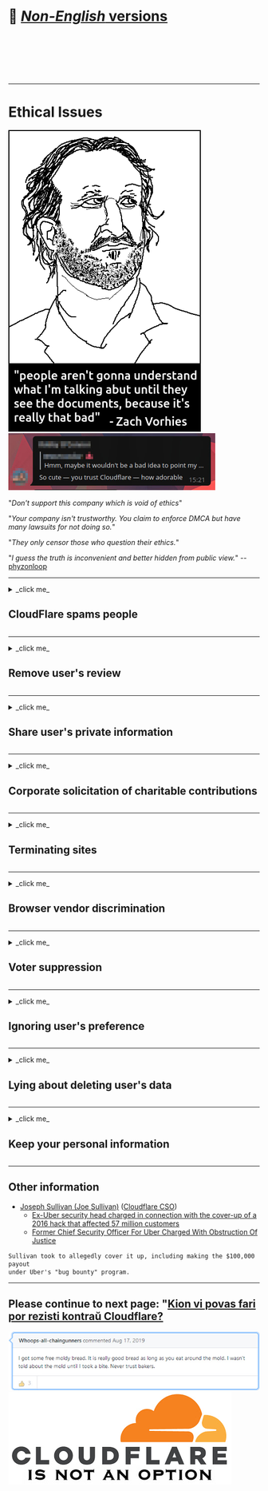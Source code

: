 # 👋 [_Non-English_ versions](../README.md)
<br><br><br><br><br>


---


# Ethical Issues

![](../image/itsreallythatbad.jpg)
![](../image/telegram/c81238387627b4bfd3dcd60f56d41626.jpg)

"_Don't support this company which is void of ethics_"

"_Your company isn't trustworthy. You claim to enforce DMCA but have many lawsuits for not doing so._"

"_They only censor those who question their ethics._"

"_I guess the truth is inconvenient and better hidden from public view._"  -- [phyzonloop](https://twitter.com/phyzonloop)


---


<details>
<summary>_click me_

## CloudFlare spams people
</summary>


Cloudflare is sending spam emails to non-Cloudflare users.

- Only send emails to subscribers who’ve opted in
- When the user say "stop", then stop sending email

It's that simple. But Cloudflare doesn't care.
Cloudflare said using their service [can stop all spammers or attackers](https://support.cloudflare.com/hc/en-us/articles/200170066-Will-activating-Cloudflare-stop-all-spammers-or-attackers-).
How can we stop _Cloudflare spammers_ without activating Cloudflare?


| 🖼 | 🖼 |
| --- | --- |
| ![](../image/cfspam01.jpg) | ![](../image/cfspam03.jpg) |
| ![](../image/cfspam02.jpg) | ![](../image/cfspambrittany.jpg)<br>![](../image/cfspamtwtr.jpg) |

</details>

---

<details>
<summary>_click me_

## Remove user's review
</summary>


Cloudflare censor [negative reviews](https://web.archive.org/web/20191116004046/https://www.trustpilot.com/reviews/5aa6ee0ed5a5700a7c8cf853). If you post _anti-Cloudflare_ text on Twitter, you have a chance to get a [reply](https://twitter.com/CloudflareHelp/status/1126051764917145601) from [Cloudflare employee](cloudflare_inc/cloudflare_members.txt) with "_[No, it's not](PEOPLE.md)_" message. If you post a negative review on any review site, they will try to [censor](https://twitter.com/phyzonloop/status/1178836176985366529) [it](https://twitter.com/dxgl_org/status/1178722159432220672).


| 🖼 | 🖼 |
| --- | --- |
| ![](../image/cfcenrev_01.jpg)<br>![](../image/cfcenrev_02.jpg) | ![](../image/cfcenrev_03.jpg) |

</details>

---

<details>
<summary>_click me_

## Share user's private information
</summary>


Cloudflare has a massive [harassment problem](https://web.archive.org/web/20171024040313/http://www.businessinsider.com/cloudflare-ceo-suggests-people-who-report-online-abuse-use-fake-names-2017-5).
Cloudflare [shares personal information](https://archive.ph/ePdvi) of those [who](https://twitter.com/ZJemptv/status/898299709634248704) [complain](https://twitter.com/TinyPirate/status/554718958176067584) [about](https://twitter.com/remembrancermx/status/1010329041235148802) [hosted](https://twitter.com/Bridaguy/status/915003769280172037) [sites](https://twitter.com/HelloAndrew/status/897260208845500416). They sometimes ask you to provide
your true ID. If you don't want to get harassed, [assaulted](https://twitter.com/NiteShade925/status/1158469203420205056), [swatted](https://boingboing.net/2015/01/19/invasion-boards-set-out-to-rui.html) or [killed](https://twitter.com/RusEmbUSA/status/1187363092793040901), you better stay away from Cloudflared websites.


| 🖼 | 🖼 |
| --- | --- |
| ![](../image/cfdox_what.jpg) | ![](../image/cfdox_swat.jpg) |
| ![](../image/cfdox_kill.jpg) | ![](../image/cfdox_threat.jpg) |
| ![](../image/cfdox_dox.jpg) | ![](../image/cfdox_ex1.jpg)<br>![](../image/cfdox_ex2.jpg) |

</details>

---

<details>
<summary>_click me_

## Corporate solicitation of charitable contributions
</summary>


CloudFlare is [asking](https://web.archive.org/web/20191112033605/https://opencollective.com/cloudflarecollective#section-about) for charitable contributions. It’s quite appalling that an American corporation would ask for charity alongside non-profit organizations that have good causes. If you like [blocking people or wasting other people's time](PEOPLE.md), you might want to order some pizzas🍕 for Cloudflare employees.


![](../image/cfdonate.jpg)

</details>

---

<details>
<summary>_click me_

## Terminating sites
</summary>


What will you do if your site goes down _suddenly_? There are reports that Cloudflare is [deleting](https://twitter.com/stefan_eady/status/1126033791267426304) [user's](https://twitter.com/derivativeburke/status/903755267053117440) [configuration](https://twitter.com/lordscarlet/status/1046785164792205314) or [stopping service without any warning](https://twitter.com/svolentin/status/1227324408475344896), [silently](https://twitter.com/BlnaryMlke/status/1194339461984854018). We suggest you find [better provider](what-to-do.md).

![](../image/cftmnt.jpg)

</details>

---

<details>
<summary>_click me_

## Browser vendor discrimination
</summary>


CloudFlare gives preferential treatment to those using Firefox while giving hostile treatment to users of non-Tor-Browser over Tor.
Tor users of who rightfully refuse to execute non-free javascript also receive hostile treatment.
This access inequality is a network neutrality abuse and an abuse of power.

![](../image/browdifftbcx.gif)

- Left: `Tor Browser` , Right: `Chrome`. Same IP address.

![](../image/browserdiff.jpg)

- Left: `[Tor Browser] Javascript Disabled, Cookie Enabled`
- Right: `[Chrome] Javascript Enabled, Cookie Disabled`

![](../image/cfsiryoublocked.jpg)

- QuteBrowser(minor browser) without Tor (Clearnet IP)

![](../image/lynx_cloudflare.gif)

- Lynx


| ***Browser*** | ***Access treatment*** |
| --- | --- |
| Tor Browser (Javascript enabled) | access permitted |
| Firefox (Javascript enabled) | access degraded |
| Chromium (Javascript enabled) | access degraded (pushes Google reCAPTCHA) |
| Chromium or Firefox (Javascript disabled) | access denied (pushes *broken* Google reCAPTCHA) |
| Chromium or Firefox (Cookie disabled) | access denied |
| QuteBrowser | access denied |
| lynx | access denied |
| w3m | access denied |
| wget | access denied |


"_Why not use Audio button to solve easy challenge?_"

Yes, there is an audio button, but it _always_ [doesn't work over Tor](https://trac.torproject.org/projects/tor/ticket/23840). You will get this message when you click it:

```
Try again later
Your computer or network may be sending automated queries.
To protect our users, we can't process your request right now.
For more details visit our help page
```

</details>

---

<details>
<summary>_click me_

## Voter suppression
</summary>


Voters in US states register to vote ultimately through the state secretary's website in the state of their residence.
Republican-controlled state secretary offices engage in voter suppression by proxying the state secretary's website through Cloudflare.
Cloudflare's hostile treatment of Tor users, its MITM position as a centralized global point of surveillance, and its detrimental role overall 
makes prospective voters reluctant to register.  Liberals in particular tend to embrace privacy.  Voter registration forms collect sensitive information about a voter's political leaning, personal physical address, social security number, and date of birth.
Most states only make a subset of that information publicly available, but Cloudflare sees ***all*** that information when someone registers to vote.

Note that paper registration does not circumvent Cloudflare because the secretary of state data entry staff workers will likely use the
Cloudflare website to enter the data.

| 🖼 | 🖼 |
| --- | --- |
| ![](../image/cfvotm_01.jpg) | ![](../image/cfvotm_02.jpg) |

- Change.org is a famous website for gathering votes and take action. "[people everywhere are starting campaigns, mobilizing supporters, and working with decision makers to drive solutions.](https://web.archive.org/web/20200206120027/https://www.change.org/about)"
Unfortunately, many people cannot view change.org at all due to Cloudflare's aggressive filter. They are being blocked from signing the petition, thus excluding them from a democratic process. Using other non-cloudflared platform such as [OpenPetition](https://www.openpetition.eu/content/about_us) helps remedy the problem.

| 🖼 | 🖼 |
| --- | --- |
| ![](../image/changeorgasn.jpg) | ![](../image/changeorgtor.jpg) |

- Cloudflare's "[Athenian Project](https://www.cloudflare.com/athenian/)" offers free enterprise-level protection to state and local election websites. They said "_their constituents can access election information and voter registration_" but this is a lie because many people just can't browse the site at all.

</details>

---

<details>
<summary>_click me_

## Ignoring user's preference
</summary>


If you opt-out something, you expect that you receive no email about it. Cloudflare ignore user's preference and share data with third-party corporations [without customer's consent](https://twitter.com/thexpaw/status/1108424723233419264). If you're using their free plan, they sometimes send email to you asking to buy monthly subscription.

![](../image/cfviopl_tp.jpg)

</details>

---

<details>
<summary>_click me_

## Lying about deleting user's data
</summary>


According to this [ex-cloudflare customer's blog](https://shkspr.mobi/blog/2019/11/can-you-trust-cloudflare-with-your-personal-data/), Cloudflare is lying about deleting accounts. Nowadays, many [companies keep your data](https://justdeleteme.xyz/) after you've closed or removed your account. Most of good companies do mention about it in their privacy policy. Cloudflare? No.

```
2019-08-05 CloudFlare sent me confirmation that they'd removed my account.
2019-10-02 I received an email from CloudFlare "because I am a customer"
```

Cloudflare didn't know about the word "remove". If it is really _removed_, why this ex-customer got an email? He also mentioned that Cloudflare's privacy policy doesn't mention about it.

```
Their new privacy policy doesn't make any mention of retaining data for a year.
```

![](../image/cfviopl_notdel.jpg)

How can you trust Cloudflare if [their privacy policy is a LIE](https://twitter.com/daviddlow/status/1197787135526555648)?

- [Over a year passed since I cancelled my Cloudflare account](https://shkspr.mobi/blog/2020/09/dont-trust-cloudflare-with-your-personal-data/)

</details>

---

<details>
<summary>_click me_

## Keep your personal information
</summary>


Deleting Cloudflare account is [hard level](https://justdeleteme.xyz/).

```
Submit a support ticket using the "Account" category,
and request account deletion in the message body.
You must have no domains or credit cards attached to your account prior to requesting deletion.
```

You will [receive this confirmation email](https://twitter.com/originalesushi/status/1199041528414527495).

![](../image/cf_deleteandkeep.jpg)

"We have begun to process your deletion request" but "We will continue to store your personal information".

Can you "trust" this?


- How to cancel your Cloudflare account

1. Login to your [Cloudflare dashboard](https://dash.cloudflare.com/).
2. Delete all zones(domains) from your dashboard.
3. Click _support_ link.
4. Send a new ticket. Tell them that you want to close your account.
5. _Wait several days._
6. Cloudflare staff will ask for your confirmation and the reason why you have decided to leave Cloudflare.
7. Send a reply again.
8. _Wait several days._
9. You will get a message: "We have successfully deleted your account"


</details>

---

## Other information

- [Joseph Sullivan (Joe Sullivan)](../cloudflare_inc/cloudflare_members.md) ([Cloudflare CSO](https://twitter.com/eastdakota/status/1296522269313785862))
  - [Ex-Uber security head charged in connection with the cover-up of a 2016 hack that affected 57 million customers](https://www.businessinsider.com/uber-data-hack-security-head-joe-sullivan-charged-cover-up-2020-8)
  - [Former Chief Security Officer For Uber Charged With Obstruction Of Justice](https://www.justice.gov/usao-ndca/pr/former-chief-security-officer-uber-charged-obstruction-justice)

```
Sullivan took to allegedly cover it up, including making the $100,000 payout
under Uber's "bug bounty" program.
```

---


## Please continue to next page:   "[Kion vi povas fari por rezisti kontraŭ Cloudflare?](en.action.md)

![](../image/freemoldybread.jpg)
![](../image/cfisnotanoption.jpg)
